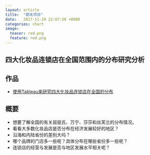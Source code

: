 ```yaml
---
layout: article
title:  "期末项目"
date:   2017-11-29 22:07:50 +0800
categories: chart
image:
  teaser: red.png
  feature: red.png
---
```


## 四大化妆品连锁店在全国范围内的分布研究分析

## 作品
- <a href="https://public.tableau.com/views/_18388/2_1?:embed=y&:display_count=yes&publish=yes" target="_blank">使用Tableau来研究四大化妆品连锁店在全国的分布</a>

## 概要
- 想要了解全国的有关屈层氏、万宁、莎莎和丝芙兰的分布情况。
- 看看大多数化妆品店是否分布在经济发展较好的地区？
- 沿海和内陆省份的差别大吗？
- 哪个品牌的门店多一些呢？具体分布在哪些省份多一些呢？
- 连锁店的经营与发展是否与地区发展水平相关呢？



				
				